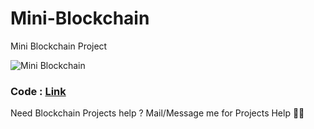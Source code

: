 # Mini-Blockchain

Mini Blockchain Project

![Mini Blockchain](https://user-images.githubusercontent.com/28294942/141834242-3e48dbb2-52d0-406a-be20-1a547d868efd.png)


 ### Code : [Link]( https://github.com/Vatshayan/Mini-Blockchain/blob/main/mini_blockchain.ipynb)
 
 Need Blockchain Projects help ?
Mail/Message me for Projects Help 🙏🏻
